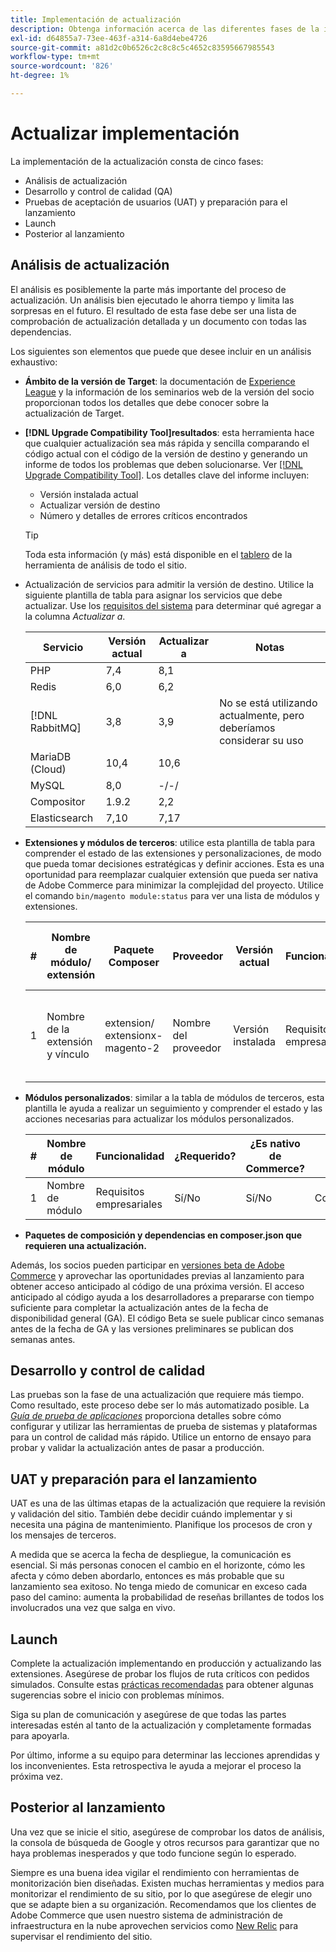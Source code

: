 ```yaml
---
title: Implementación de actualización
description: Obtenga información acerca de las diferentes fases de la implementación de actualización para proyectos de Adobe Commerce.
exl-id: d64855a7-73ee-463f-a314-6a8d4ebe4726
source-git-commit: a81d2c0b6526c2c8c8c5c4652c83595667985543
workflow-type: tm+mt
source-wordcount: '826'
ht-degree: 1%

---
```


# Actualizar implementación

La implementación de la actualización consta de cinco fases:

- Análisis de actualización
- Desarrollo y control de calidad (QA)
- Pruebas de aceptación de usuarios (UAT) y preparación para el lanzamiento
- Launch
- Posterior al lanzamiento

## Análisis de actualización

El análisis es posiblemente la parte más importante del proceso de actualización. Un análisis bien ejecutado le ahorra tiempo y limita las sorpresas en el futuro. El resultado de esta fase debe ser una lista de comprobación de actualización detallada y un documento con todas las dependencias.

Los siguientes son elementos que puede que desee incluir en un análisis exhaustivo:

- **Ámbito de la versión de Target**: la documentación de [Experience League](../../release/release-notes/overview.md) y la información de los seminarios web de la versión del socio proporcionan todos los detalles que debe conocer sobre la actualización de Target.

- **[!DNL Upgrade Compatibility Tool]resultados**: esta herramienta hace que cualquier actualización sea más rápida y sencilla comparando el código actual con el código de la versión de destino y generando un informe de todos los problemas que deben solucionarse. Ver [[!DNL Upgrade Compatibility Tool]](../upgrade-compatibility-tool/overview.md). Los detalles clave del informe incluyen:

   - Versión instalada actual
   - Actualizar versión de destino
   - Número y detalles de errores críticos encontrados

  >[!TIP]
  >
  >Toda esta información (y más) está disponible en el [tablero](../../tools/site-wide-analysis-tool/dashboard.md) de la herramienta de análisis de todo el sitio.

- Actualización de servicios para admitir la versión de destino. Utilice la siguiente plantilla de tabla para asignar los servicios que debe actualizar. Use los [requisitos del sistema](../../installation/system-requirements.md) para determinar qué agregar a la columna _Actualizar a_.


  | Servicio | Versión actual | Actualizar a | Notas |
  |-----------------|-----------------|------------|----------------------------------------------------------|
  | PHP | 7,4 | 8,1 |                                                          |
  | Redis | 6,0 | 6,2 |                                                          |
  | [!DNL RabbitMQ] | 3,8 | 3,9 | No se está utilizando actualmente, pero deberíamos considerar su uso |
  | MariaDB (Cloud) | 10,4 | 10,6 |                                                          |
  | MySQL | 8,0 | -/-/ |                                                          |
  | Compositor | 1.9.2 | 2,2 |                                                          |
  | Elasticsearch | 7,10 | 7,17 |                                                          |

- **Extensiones y módulos de terceros**: utilice esta plantilla de tabla para comprender el estado de las extensiones y personalizaciones, de modo que pueda tomar decisiones estratégicas y definir acciones. Esta es una oportunidad para reemplazar cualquier extensión que pueda ser nativa de Adobe Commerce para minimizar la complejidad del proyecto. Utilice el comando `bin/magento module:status` para ver una lista de módulos y extensiones.

  | # | Nombre de módulo/<br>extensión | Paquete Composer | Proveedor | Versión actual | Funcionalidad | Compatible con la última<br>versión de Commerce? | Problemas | ¿Es nativo de Commerce? | Acción | Notas |
  |---|-----------------------------|------------------------------------|-------------|-------------------|-----------------------|---------------------------------------------|--------------------------------------------------|---------------------|-------------------------|-------|
  | 1 | Nombre de la extensión y vínculo | extension/<br>extensionx-magento-2 | Nombre del proveedor | Versión instalada | Requisitos empresariales | Sí/No | Enumerar los problemas identificados que enfrenta esta extensión | Sí/No | Mantener/Reemplazar/<br>Quitar |       |

- **Módulos personalizados**: similar a la tabla de módulos de terceros, esta plantilla le ayuda a realizar un seguimiento y comprender el estado y las acciones necesarias para actualizar los módulos personalizados.

  | # | Nombre de módulo | Funcionalidad | ¿Requerido? | ¿Es nativo de Commerce? | Acción | Notas |
  |---|--------------|-----------------------|-----------|---------------------|---------------------|-------|
  | 1 | Nombre de módulo | Requisitos empresariales | Sí/No | Sí/No | Conservar/Reemplazar/Quitar |       |

- **Paquetes de composición y dependencias en composer.json que requieren una actualización.**

Además, los socios pueden participar en [versiones beta de Adobe Commerce](../../release/beta.md) y aprovechar las oportunidades previas al lanzamiento para obtener acceso anticipado al código de una próxima versión. El acceso anticipado al código ayuda a los desarrolladores a prepararse con tiempo suficiente para completar la actualización antes de la fecha de disponibilidad general (GA). El código Beta se suele publicar cinco semanas antes de la fecha de GA y las versiones preliminares se publican dos semanas antes.

## Desarrollo y control de calidad

Las pruebas son la fase de una actualización que requiere más tiempo. Como resultado, este proceso debe ser lo más automatizado posible. La _[Guía de prueba de aplicaciones](https://developer.adobe.com/commerce/testing/guide/)_ proporciona detalles sobre cómo configurar y utilizar las herramientas de prueba de sistemas y plataformas para un control de calidad más rápido. Utilice un entorno de ensayo para probar y validar la actualización antes de pasar a producción.

## UAT y preparación para el lanzamiento

UAT es una de las últimas etapas de la actualización que requiere la revisión y validación del sitio. También debe decidir cuándo implementar y si necesita una página de mantenimiento. Planifique los procesos de cron y los mensajes de terceros.

A medida que se acerca la fecha de despliegue, la comunicación es esencial. Si más personas conocen el cambio en el horizonte, cómo les afecta y cómo deben abordarlo, entonces es más probable que su lanzamiento sea exitoso. No tenga miedo de comunicar en exceso cada paso del camino: aumenta la probabilidad de reseñas brillantes de todos los involucrados una vez que salga en vivo.

## Launch

Complete la actualización implementando en producción y actualizando las extensiones. Asegúrese de probar los flujos de ruta críticos con pedidos simulados. Consulte estas [prácticas recomendadas](../prepare/best-practices.md) para obtener algunas sugerencias sobre el inicio con problemas mínimos.

Siga su plan de comunicación y asegúrese de que todas las partes interesadas estén al tanto de la actualización y completamente formadas para apoyarla.

Por último, informe a su equipo para determinar las lecciones aprendidas y los inconvenientes. Esta retrospectiva le ayuda a mejorar el proceso la próxima vez.

## Posterior al lanzamiento

Una vez que se inicie el sitio, asegúrese de comprobar los datos de análisis, la consola de búsqueda de Google y otros recursos para garantizar que no haya problemas inesperados y que todo funcione según lo esperado.

Siempre es una buena idea vigilar el rendimiento con herramientas de monitorización bien diseñadas. Existen muchas herramientas y medios para monitorizar el rendimiento de su sitio, por lo que asegúrese de elegir uno que se adapte bien a su organización. Recomendamos que los clientes de Adobe Commerce que usen nuestro sistema de administración de infraestructura en la nube aprovechen servicios como [New Relic](https://experienceleague.adobe.com/docs/commerce-cloud-service/user-guide/monitor/new-relic/new-relic-service.html?lang=es) para supervisar el rendimiento del sitio.
